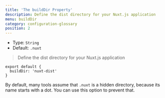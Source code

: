 ```yaml
---
title: 'The buildDir Property'
description: Define the dist directory for your Nuxt.js application
menu: buildDir
category: configuration-glossary
position: 2
---
```


- Type: `String`
- Default: `.nuxt`

> Define the dist directory for your Nuxt.js application

```js{}[nuxt.config.js]
export default {
  buildDir: 'nuxt-dist'
}
```

By default, many tools assume that `.nuxt` is a hidden directory, because its name starts with a dot. You can use this option to prevent that.
